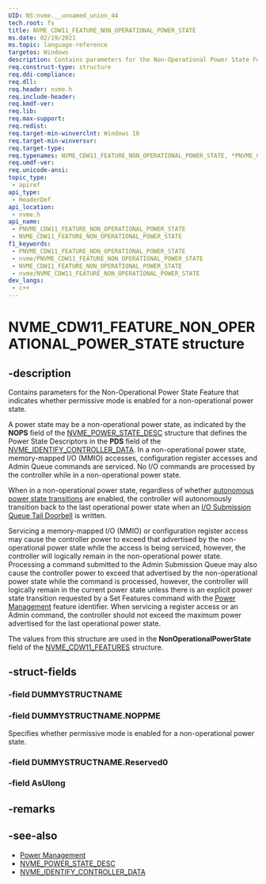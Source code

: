 ```yaml
---
UID: NS:nvme.__unnamed_union_44
tech.root: fs 
title: NVME_CDW11_FEATURE_NON_OPERATIONAL_POWER_STATE
ms.date: 02/19/2021 
ms.topic: language-reference
targetos: Windows
description: Contains parameters for the Non-Operational Power State Feature that indicates whether permissive mode is enabled for a non-operational power state.
req.construct-type: structure
req.ddi-compliance: 
req.dll: 
req.header: nvme.h
req.include-header: 
req.kmdf-ver: 
req.lib: 
req.max-support: 
req.redist: 
req.target-min-winverclnt: Windows 10 
req.target-min-winversvr: 
req.target-type: 
req.typenames: NVME_CDW11_FEATURE_NON_OPERATIONAL_POWER_STATE, *PNVME_CDW11_FEATURE_NON_OPERATIONAL_POWER_STATE
req.umdf-ver: 
req.unicode-ansi: 
topic_type:
 - apiref
api_type:
 - HeaderDef
api_location:
 - nvme.h
api_name:
 - PNVME_CDW11_FEATURE_NON_OPERATIONAL_POWER_STATE
 - NVME_CDW11_FEATURE_NON_OPERATIONAL_POWER_STATE
f1_keywords:
 - PNVME_CDW11_FEATURE_NON_OPERATIONAL_POWER_STATE
 - nvme/PNVME_CDW11_FEATURE_NON_OPERATIONAL_POWER_STATE
 - NVME_CDW11_FEATURE_NON_OPERATIONAL_POWER_STATE
 - nvme/NVME_CDW11_FEATURE_NON_OPERATIONAL_POWER_STATE
dev_langs:
 - c++
---
```


# NVME_CDW11_FEATURE_NON_OPERATIONAL_POWER_STATE structure

## -description

Contains parameters for the Non-Operational Power State Feature that indicates whether permissive mode is enabled for a non-operational power state.

A power state may be a non-operational power state, as indicated by the **NOPS** field of the [NVME_POWER_STATE_DESC](ns-nvme-nvme_power_state_desc.md) structure that defines the Power State Descriptors in the **PDS** field of the [NVME_IDENTIFY_CONTROLLER_DATA](nvme\ns-nvme-nvme_identify_controller_data.md). In a non-operational power state, memory-mapped I/O (MMIO) accesses, configuration register accesses and Admin Queue commands are serviced. No I/O commands are processed by the controller while in a non-operational power state.

When in a non-operational power state, regardless of whether [autonomous power state transitions](ns-nvme-nvme_cdw11_feature_auto_power_state_transition.md) are enabled, the controller will autonomously transition back to the last operational power state when an [I/O Submission Queue Tail Doorbell](ns-nvme-nvme_submission_queue_tail_doorbell.md) is written.

Servicing a memory-mapped I/O (MMIO) or configuration register access may cause the controller power to exceed that advertised by the non-operational power state while the access is being serviced, however, the controller will logically remain in the non-operational power state. Processing a command submitted to the Admin Submission Queue may also cause the controller power to exceed that advertised by the non-operational power state while the command is processed, however, the controller will logically remain in the current power state unless there is an explicit power state transition requested by a Set Features command with the [Power Management](ns-nvme-nvme_cdw11_feature_power_management.md) feature identifier. When servicing a register access or an Admin command, the controller should not exceed the maximum power advertised for the last operational power state.

The values from this structure are used in the **NonOperationalPowerState** field of the [NVME_CDW11_FEATURES](ns-nvme-nvme_cdw11_features.md) structure.

## -struct-fields

### -field DUMMYSTRUCTNAME

### -field DUMMYSTRUCTNAME.NOPPME

Specifies whether permissive mode is enabled for a non-operational power state.

### -field DUMMYSTRUCTNAME.Reserved0

### -field AsUlong

## -remarks

## -see-also

- [Power Management](ns-nvme-nvme_cdw11_feature_power_management.md)
- [NVME_POWER_STATE_DESC](ns-nvme-nvme_power_state_desc.md)
- [NVME_IDENTIFY_CONTROLLER_DATA](nvme\ns-nvme-nvme_identify_controller_data.md)